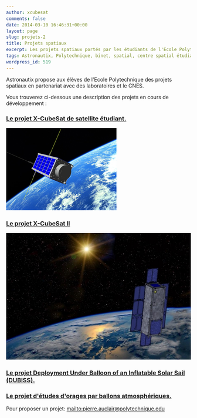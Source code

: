```yaml
---
author: xcubesat
comments: false
date: 2014-03-10 16:46:31+00:00
layout: page
slug: projets-2
title: Projets spatiaux
excerpt: Les projets spatiaux portés par les étudiants de l'Ecole Polytechnique
tags: Astronautix, Polytechnique, binet, spatial, centre spatial étudiant, étudiant, projet, cubesat, xcubesat, dubiss, perseus
wordpress_id: 519
---
```


Astronautix propose aux élèves de l'Ecole Polytechnique des projets spatiaux en partenariat avec des laboratoires et le CNES.

Vous trouverez ci-dessous une description des projets en cours de développement :




### [Le projet X-CubeSat de satellite étudiant.](x-cubesat/)

[![](/images/X-cubesat.png)](/images/X-cubesat.png)


### [Le projet X-CubeSat II](x-cubesat-ii/)

[![](/images/XCII6.png)](/images/XCII6.png)


### [Le projet Deployment Under Balloon of an Inflatable Solar Sail (DUBISS).](dubiss-deploiement-dune-voile-solaire/)


### [Le projet d'études d'orages par ballons atmosphériques.](etudes-des-orages-par-ballon/)



Pour proposer un projet: [mailto:pierre.auclair@polytechnique.edu](pierre.auclair@polytechnique.edu)
